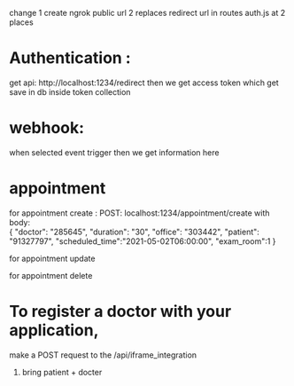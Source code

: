 change 
1 create ngrok public url
2 replaces redirect url in routes auth.js at 2 places 

#  Authentication :
get api:
http://localhost:1234/redirect
then we get access token
which get save in db inside token collection

#  webhook:
when selected event trigger then we get information here

# appointment
for appointment create :
POST:  localhost:1234/appointment/create
with body:  
 {
   "doctor": "285645",
   "duration": "30",
   "office":  "303442",
   "patient": "91327797",
   "scheduled_time":"2021-05-02T06:00:00",
   "exam_room":1
}


for appointment update

for appointment delete


# To register a doctor with your application,
 make a POST request to the /api/iframe_integration



1) bring patient + docter 





